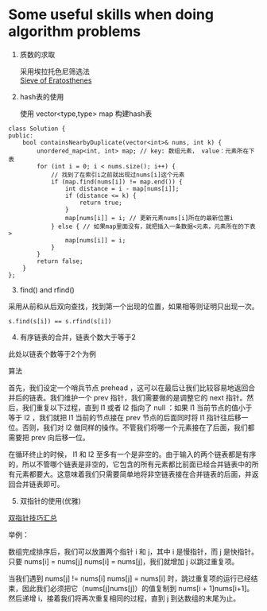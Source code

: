# Some useful skills when doing algorithm problems

1. 质数的求取

    采用埃拉托色尼筛选法<br>
[Sieve of Eratosthenes](https://blog.csdn.net/qq_37653144/article/details/80470029)

2. hash表的使用

   使用 vector<type,type> map 构建hash表

```
class Solution {
public:
    bool containsNearbyDuplicate(vector<int>& nums, int k) {
        unordered_map<int, int> map; // key: 数组元素， value：元素所在下表
        for (int i = 0; i < nums.size(); i++) {
            // 找到了在索引i之前就出现过nums[i]这个元素
            if (map.find(nums[i]) != map.end()) { 
                int distance = i - map[nums[i]];
                if (distance <= k) {
                    return true;
                }
                map[nums[i]] = i; // 更新元素nums[i]所在的最新位置i
            } else { // 如果map里面没有，就把插入一条数据<元素，元素所在的下表>
                map[nums[i]] = i;
            }
        }
        return false;
    }
};
```

3. find() and rfind()

采用从前和从后双向查找，找到第一个出现的位置，如果相等则证明只出现一次。
```
s.find(s[i]) == s.rfind(s[i])
```

4. 有序链表的合并，链表个数大于等于2

此处以链表个数等于2个为例

算法

首先，我们设定一个哨兵节点 prehead ，这可以在最后让我们比较容易地返回合并后的链表。我们维护一个 prev 指针，我们需要做的是调整它的 next 指针。然后，我们重复以下过程，直到 l1 或者 l2 指向了 null ：如果 l1 当前节点的值小于等于 l2 ，我们就把 l1 当前的节点接在 prev 节点的后面同时将 l1 指针往后移一位。否则，我们对 l2 做同样的操作。不管我们将哪一个元素接在了后面，我们都需要把 prev 向后移一位。

在循环终止的时候， l1 和 l2 至多有一个是非空的。由于输入的两个链表都是有序的，所以不管哪个链表是非空的，它包含的所有元素都比前面已经合并链表中的所有元素都要大。这意味着我们只需要简单地将非空链表接在合并链表的后面，并返回合并链表即可。

5. 双指针的使用(优雅)

[双指针技巧汇总](https://www.cnblogs.com/kyoner/p/11087755.html)

举例：

数组完成排序后，我们可以放置两个指针 i 和 j，其中 i 是慢指针，而 j 是快指针。只要 nums[i] = nums[j] nums[i] = nums[j]，我们就增加 j 以跳过重复项。

当我们遇到 nums[j] != nums[i]  nums[j] = nums[i] 时，跳过重复项的运行已经结束，因此我们必须把它（nums[j]nums[j]）的值复制到 nums[i + 1]nums[i+1]。然后递增 i，接着我们将再次重复相同的过程，直到 j 到达数组的末尾为止。

